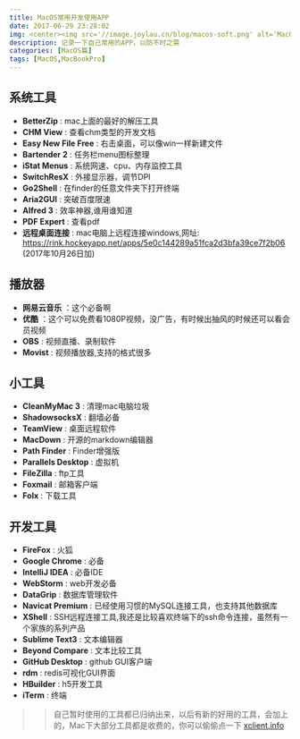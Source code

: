 ```yaml
---
title: MacOS常用开发使用APP
date: 2017-06-29 23:28:02
img: <center><img src='//image.joylau.cn/blog/macos-soft.png' alt='MacOS-Soft'></center>
description: 记录一下自己常用的APP，以防不时之需
categories: [MacOS篇]
tags: [MacOS,MacBookPro]
---
```


<!-- more -->

## 系统工具
- **BetterZip** : mac上面的最好的解压工具
- **CHM View** : 查看chm类型的开发文档
- **Easy New File Free** : 右击桌面，可以像win一样新建文件
- **Bartender 2** : 任务栏menu图标整理
- **iStat Menus** : 系统网速、cpu、内存监控工具
- **SwitchResX** : 外接显示器，调节DPI
- **Go2Shell** : 在finder的任意文件夹下打开终端
- **Aria2GUI** : 突破百度限速
- **Alfred 3** : 效率神器,谁用谁知道
- **PDF Expert** : 查看pdf
- **远程桌面连接** : mac电脑上远程连接windows,网址: https://rink.hockeyapp.net/apps/5e0c144289a51fca2d3bfa39ce7f2b06 (2017年10月26日加)

## 播放器
- **网易云音乐** ：这个必备啊
- **优酷** ：这个可以免费看1080P视频，没广告，有时候出抽风的时候还可以看会员视频
- **OBS** : 视频直播、录制软件
- **Movist** : 视频播放器,支持的格式很多


## 小工具
- **CleanMyMac 3** : 清理mac电脑垃圾
- **ShadowsocksX** : 翻墙必备
- **TeamView** : 桌面远程软件
- **MacDown** : 开源的markdown编辑器
- **Path Finder** : Finder增强版
- **Parallels Desktop** : 虚拟机
- **FileZilla** : ftp工具
- **Foxmail** : 邮箱客户端
- **Folx** : 下载工具


## 开发工具
- **FireFox** : 火狐
- **Google Chrome** : 必备
- **IntelliJ IDEA** : 必备IDE
- **WebStorm** : web开发必备
- **DataGrip** : 数据库管理软件
- **Navicat Premium** : 已经使用习惯的MySQL连接工具，也支持其他数据库
- **XShell** : SSH远程连接工具,我还是比较喜欢终端下的ssh命令连接，虽然有一个家族的系列产品
- **Sublime Text3** : 文本编辑器
- **Beyond Compare** : 文本比较工具
- **GitHub Desktop** : github GUI客户端
- **rdm** : redis可视化GUI界面
- **HBuilder** : h5开发工具
- **iTerm** : 终端


>> 自己暂时使用的工具都已归纳出来，以后有新的好用的工具，会加上的，Mac下大部分工具都是收费的，你可以偷偷点一下 [xclient.info](http://xclient.info/s/)